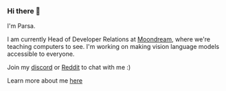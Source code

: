 ### Hi there 👋

<!--
**parsakhaz/parsakhaz** is a ✨ _special_ ✨ repository because its `README.md` (this file) appears on your GitHub profile.

Here are some ideas to get you started:

- 🔭 I'm currently working on ...
- 🌱 I'm currently learning ...
- 👯 I'm looking to collaborate on ...
- 🤔 I'm looking for help with ...
- 💬 Ask me about ...
- 📫 How to reach me: ...
- 😄 Pronouns: ...
- ⚡ Fun fact: ...
-->

<!-- ![Parsa's GitHub stats](https://github-readme-stats-git-masterrstaa-rickstaa.vercel.app/api?username=parsakhaz&show_icons=true&bg_color=23339631&count_private=true&include_all_commits=true&hide=stars,issues&hide_border=true) -->

I'm Parsa. 

I am currently Head of Developer Relations at [Moondream](https://github.com/vikhyat/moondream), where we're teaching computers to see. I'm working on making vision language models accessible to everyone.

Join my [discord](https://discord.com/invite/tRUdpjDQfH) or [Reddit](https://www.reddit.com/r/Moondream/) to chat with me :)

Learn more about me [here](https://www.linkedin.com/in/parsas) 
